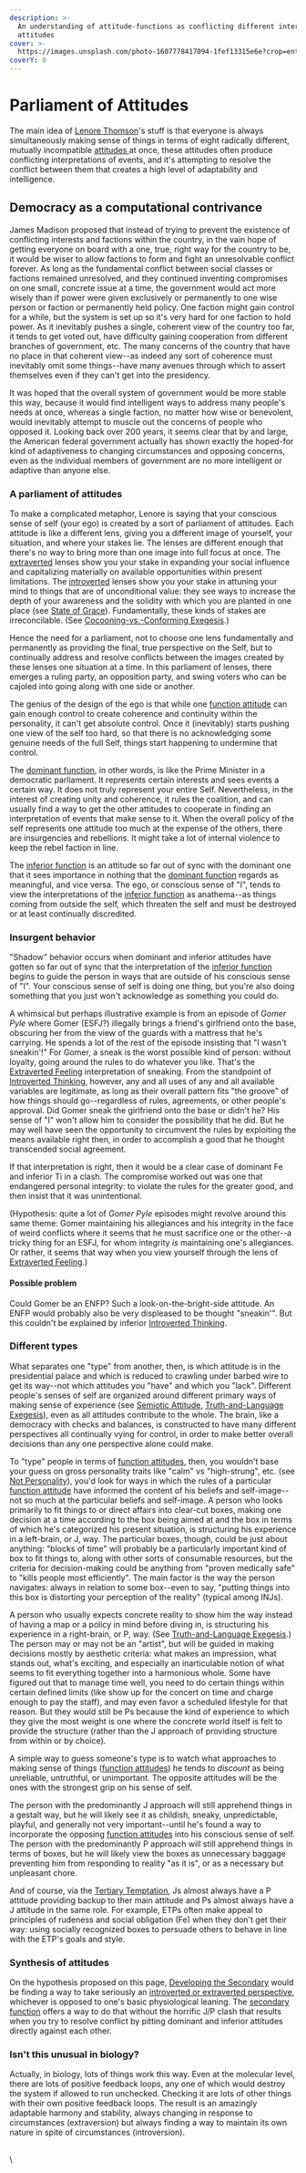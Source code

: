 ```yaml
---
description: >-
  An understanding of attitude-functions as conflicting different internal
  attitudes
cover: >-
  https://images.unsplash.com/photo-1607778417094-1fef13315e6e?crop=entropy&cs=srgb&fm=jpg&ixid=M3wxOTcwMjR8MHwxfHNlYXJjaHw0fHxwYXJsaWFtZW50fGVufDB8fHx8MTczODAzNzk0NXww&ixlib=rb-4.0.3&q=85
coverY: 0
---
```


# Parliament of Attitudes

The main idea of [Lenore Thomson](../people-and-systems/lenore-thomson/)'s stuff is that everyone is always simultaneously making sense of things in terms of eight radically different, mutually incompatible [attitudes ](../fundamentals/function-attitude/)at once, these attitudes often produce conflicting interpretations of events, and it's attempting to resolve the conflict between them that creates a high level of adaptability and intelligence.

## Democracy as a computational contrivance

James Madison proposed that instead of trying to prevent the existence of conflicting interests and factions within the country, in the vain hope of getting everyone on board with a one, true, right way for the country to be, it would be wiser to allow factions to form and fight an unresolvable conflict forever. As long as the fundamental conflict between social classes or factions remained unresolved, and they continued inventing compromises on one small, concrete issue at a time, the government would act more wisely than if power were given exclusively or permanently to one wise person or faction or permanently held policy. One faction might gain control for a while, but the system is set up so it's very hard for one faction to hold power. As it inevitably pushes a single, coherent view of the country too far, it tends to get voted out, have difficulty gaining cooperation from different branches of government, etc. The many concerns of the country that have no place in that coherent view--as indeed any sort of coherence must inevitably omit some things--have many avenues through which to assert themselves even if they can't get into the presidency.

It was hoped that the overall system of government would be more stable this way, because it would find intelligent ways to address many people's needs at once, whereas a single faction, no matter how wise or benevolent, would inevitably attempt to muscle out the concerns of people who opposed it. Looking back over 200 years, it seems clear that by and large, the American federal government actually has shown exactly the hoped-for kind of adaptiveness to changing circumstances and opposing concerns, even as the individual members of government are no more intelligent or adaptive than anyone else.

### A parliament of attitudes

To make a complicated metaphor, Lenore is saying that your conscious sense of self (your ego) is created by a sort of parliament of attitudes. Each attitude is like a different lens, giving you a different image of yourself, your situation, and where your stakes lie. The lenses are different enough that there's no way to bring more than one image into full focus at once. The [extraverted](../fundamentals/function-attitude/attitude.md) lenses show you your stake in expanding your social influence and capitalizing materially on available opportunities within present limitations. The [introverted](../fundamentals/function-attitude/attitude.md) lenses show you your stake in attuning your mind to things that are of unconditional value: they see ways to increase the depth of your awareness and the solidity with which you are planted in one place (see [State of Grace](introversion-extraversion/place-your-stakes.md#state-of-grace)). Fundamentally, these kinds of stakes are irreconcilable. (See [Cocooning-vs.-Conforming Exegesis](introversion-extraversion/cocooning-vs.-conforming.md).)

Hence the need for a parliament, not to choose one lens fundamentally and permanently as providing the final, true perspective on the Self, but to continually address and resolve conflicts between the images created by these lenses one situation at a time. In this parliament of lenses, there emerges a ruling party, an opposition party, and swing voters who can be cajoled into going along with one side or another.

The genius of the design of the ego is that while one [function attitude](../fundamentals/function-attitude/) can gain enough control to create coherence and continuity within the personality, it can't get absolute control. Once it (inevitably) starts pushing one view of the self too hard, so that there is no acknowledging some genuine needs of the full Self, things start happening to undermine that control.

The [dominant function](../fundamentals/function-attitude/cognitive-stack/dominant-function.md), in other words, is like the Prime Minister in a democratic parliament. It represents certain interests and sees events a certain way. It does not truly represent your entire Self. Nevertheless, in the interest of creating unity and coherence, it rules the coalition, and can usually find a way to get the other attitudes to cooperate in finding an interpretation of events that make sense to it. When the overall policy of the self represents one attitude too much at the expense of the others, there are insurgencies and rebellions. It might take a lot of internal violence to keep the rebel faction in line.

The [inferior function](../fundamentals/function-attitude/cognitive-stack/inferior-function.md) is an attitude so far out of sync with the dominant one that it sees importance in nothing that the [dominant function](../fundamentals/function-attitude/cognitive-stack/dominant-function.md) regards as meaningful, and vice versa. The ego, or conscious sense of "I", tends to view the interpretations of the [inferior function](../fundamentals/function-attitude/cognitive-stack/inferior-function.md) as anathema--as things coming from outside the self, which threaten the self and must be destroyed or at least continually discredited.

### Insurgent behavior

"Shadow" behavior occurs when dominant and inferior attitudes have gotten so far out of sync that the interpretation of the [inferior function](https://web.archive.org/web/20070118003702/http://greenlightwiki.com/lenore-exegesis/inferior_function) begins to guide the person in ways that are outside of his conscious sense of "I". Your conscious sense of self is doing one thing, but you're also doing something that you just won't acknowledge as something you could do.

A whimsical but perhaps illustrative example is from an episode of _Gomer Pyle_ where Gomer (ESFJ?) illegally brings a friend's girlfriend onto the base, obscuring her from the view of the guards with a mattress that he's carrying. He spends a lot of the rest of the episode insisting that "I wasn't sneakin'!" For Gomer, a sneak is the worst possible kind of person: without loyalty, going around the rules to do whatever you like. That's the [Extraverted Feeling](../fundamentals/function-attitude/judgement/feeling/extraverted-feeling-fe.md) interpretation of sneaking. From the standpoint of [Introverted Thinking](../fundamentals/function-attitude/judgement/thinking/introverted-thinking-ti.md), however, any and all uses of any and all available variables are legitimate, as long as their overall pattern fits "the groove" of how things should go--regardless of rules, agreements, or other people's approval. Did Gomer sneak the girlfriend onto the base or didn't he? His sense of "I" won't allow him to consider the possibility that he did. But he may well have seen the opportunity to circumvent the rules by exploiting the means available right then, in order to accomplish a good that he thought transcended social agreement.

If that interpretation is right, then it would be a clear case of dominant Fe and inferior Ti in a clash. The compromise worked out was one that endangered personal integrity: to violate the rules for the greater good, and then insist that it was unintentional.

(Hypothesis: quite a lot of _Gomer Pyle_ episodes might revolve around this same theme: Gomer maintaining his allegiances and his integrity in the face of weird conflicts where it seems that he must sacrifice one or the other--a tricky thing for an ESFJ, for whom integrity _is_ maintaining one's allegiances. Or rather, it seems that way when you view yourself through the lens of [Extraverted Feeling](../fundamentals/function-attitude/judgement/feeling/extraverted-feeling-fe.md).)

#### Possible problem

Could Gomer be an ENFP? Such a look-on-the-bright-side attitude. An ENFP would probably also be very displeased to be thought "sneakin'". But this couldn't be explained by inferior [Introverted Thinking](../fundamentals/function-attitude/judgement/thinking/introverted-thinking-ti.md).

### Different types

What separates one "type" from another, then, is which attitude is in the presidential palace and which is reduced to crawling under barbed wire to get its way--not which attitudes you "have" and which you "lack". Different people's senses of self are organized around different primary ways of making sense of experience (see [Semiotic Attitude](../sign-interpretation/semiotic-attitude/), [Truth-and-Language Exegesis](introversion-extraversion/truth-and-language.md)), even as all attitudes contribute to the whole. The brain, like a democracy with checks and balances, is constructed to have many different perspectives all continually vying for control, in order to make better overall decisions than any one perspective alone could make.

To "type" people in terms of [function attitudes](../fundamentals/function-attitude/), then, you wouldn't base your guess on gross personality traits like "calm" vs "high-strung", etc. (see [Not Personality](not-personality/)), you'd look for ways in which the rules of a particular [function attitude](../fundamentals/function-attitude/) have informed the content of his beliefs and self-image--not so much at the particular beliefs and self-image. A person who looks primarily to fit things to or direct affairs into clear-cut boxes, making one decision at a time according to the box being aimed at and the box in terms of which he's categorized his present situation, is structuring his experience in a left-brain, or J, way. The particular boxes, though, could be just about anything: "blocks of time" will probably be a particularly important kind of box to fit things to, along with other sorts of consumable resources, but the criteria for decision-making could be anything from "proven medically safe" to "kills people most efficiently". The main factor is the way the person navigates: always in relation to some box--even to say, "putting things into this box is distorting your perception of the reality" (typical among INJs).

A person who usually expects concrete reality to show him the way instead of having a map or a policy in mind before diving in, is structuring his experience in a right-brain, or P, way. (See [Truth-and-Language Exegesis](introversion-extraversion/truth-and-language.md).) The person may or may not be an "artist", but will be guided in making decisions mostly by aesthetic criteria: what makes an impression, what stands out, what's exciting, and especially an inarticulable notion of what seems to fit everything together into a harmonious whole. Some have figured out that to manage time well, you need to do certain things within certain defined limits (like show up for the concert on time and charge enough to pay the staff), and may even favor a scheduled lifestyle for that reason. But they would still be Ps because the kind of experience to which they give the most weight is one where the concrete world itself is felt to provide the structure (rather than the J approach of providing structure from within or by choice).

A simple way to guess someone's type is to watch what approaches to making sense of things ([function attitudes](../fundamentals/function-attitude/)) he tends to _discount_ as being unreliable, untruthful, or unimportant. The opposite attitudes will be the ones with the strongest grip on his sense of self.

The person with the predominantly J approach will still apprehend things in a gestalt way, but he will likely see it as childish, sneaky, unpredictable, playful, and generally not very important--until he's found a way to incorporate the opposing [function attitudes](../fundamentals/function-attitude/) into his conscious sense of self. The person with the predominantly P approach will still apprehend things in terms of boxes, but he will likely view the boxes as unnecessary baggage preventing him from responding to reality "as it is", or as a necessary but unpleasant chore.

And of course, via the [Tertiary Temptation](../fundamentals/function-attitude/cognitive-stack/tertiary-function/), Js almost always have a P attitude providing backup to ther main attitude and Ps almost always have a J attitude in the same role. For example, ETPs often make appeal to principles of rudeness and social obligation (Fe) when they don't get their way: using socially recognized boxes to persuade others to behave in line with the ETP's goals and style.

### Synthesis of attitudes

On the hypothesis proposed on this page, [Developing the Secondary](../fundamentals/function-attitude/cognitive-stack/secondary-function/developing-the-secondary.md) would be finding a way to take seriously an [introverted or extraverted perspective](../fundamentals/function-attitude/attitude.md), whichever is opposed to one's basic physiological leaning. The [secondary function](../fundamentals/function-attitude/cognitive-stack/secondary-function/) offers a way to do that without the horrific J/P clash that results when you try to resolve conflict by pitting dominant and inferior attitudes directly against each other.

### Isn't this unusual in biology?

Actually, in biology, lots of things work this way. Even at the molecular level, there are lots of positive feedback loops, any one of which would destroy the system if allowed to run unchecked. Checking it are lots of other things with their own positive feedback loops. The result is an amazingly adaptable harmony and stability, always changing in response to circumstances (extraversion) but always finding a way to maintain its own nature in spite of circumstances (introversion).

\
\
